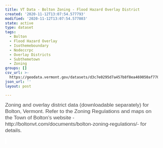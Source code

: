 ```yaml
---
title: VT Data - Bolton Zoning - Flood Hazard Overlay District
created: '2020-11-12T13:07:54.577793'
modified: '2020-11-12T13:07:54.577803'
state: active
type: dataset
tags:
  - Bolton
  - Flood Hazard Overlay
  - Isothemeboundary
  - Nodeccrpc
  - Overlay Districts
  - Subthemetown
  - Zoning
groups: []
csv_url: >-
  https://geodata.vermont.gov/datasets/d3c7e0295d7a457b8f8ea469050af770_0.csv?outSR=%7B%22latestWkid%22%3A3857%2C%22wkid%22%3A102100%7D
json_url: ''
layout: post

---
```

<p><span style='font-size:13.0pt;font-family:&quot;Arial&quot;,sans-serif;
color:#4C4C4C;background:white'>Zoning and overlay district data (downloadable
separately) for Bolton, Vermont. Refer to the Zoning Regulations and maps on the
Town of Bolton's website - http://boltonvt.com/documents/bolton-zoning-regulations/-
for details.</span></p>

<p><span style='font-size:13.0pt;font-family:&quot;Arial&quot;,sans-serif;
color:#4C4C4C;background:white'> </span></p>

